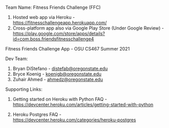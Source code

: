 Team Name: Fitness Friends Challenge (FFC)
1. Hosted web app via Heroku  - https://fitnesschallengeapp.herokuapp.com/
2. Cross-platform app also via Google Play Store (Under Google Review) - https://play.google.com/store/apps/details?id=com.boss.friendsfitnesschallenge4 


Fitness Friends Challenge App - OSU CS467 Summer 2021

Dev Team:
1. Bryan DiStefano - distefab@oregonstate.edu
2. Bryce Koenig - koenigb@oregonstate.edu
3. Zuhair Ahmed - ahmedz@oregonstate.edu

Supporting Links: 

1. Getting started on Heroku with Python FAQ - https://devcenter.heroku.com/articles/getting-started-with-python

2. Heroku Postgres FAQ - https://devcenter.heroku.com/categories/heroku-postgres
